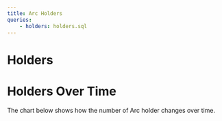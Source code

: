 ```yaml
---
title: Arc Holders
queries:
    - holders: holders.sql
---
```


# Holders

<DataTable 
    data={holders} 
/>

# Holders Over Time

The chart below shows how the number of Arc holder changes over time.

<LineChart
    data={holders}
    x="timestamp"
    y="count"
/>


